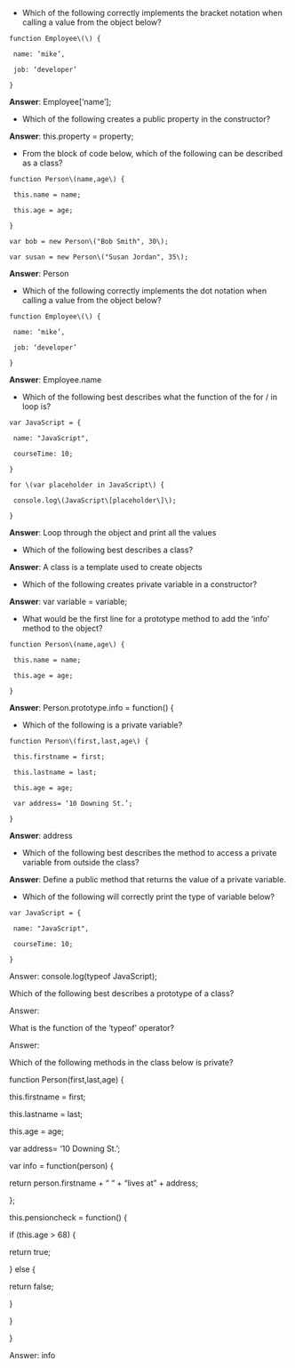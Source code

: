- Which of the following correctly implements the bracket notation when calling a value from the object below?

```
function Employee\(\) {

 name: ‘mike’,

 job: ‘developer’

}
```
**Answer**: Employee\[‘name’\];

- Which of the following creates a public property in the constructor?

**Answer**: this.property = property;

- From the block of code below, which of the following can be described as a class?

```
function Person\(name,age\) {

 this.name = name;

 this.age = age;

}

var bob = new Person\("Bob Smith", 30\);

var susan = new Person\("Susan Jordan", 35\);
```

**Answer**: Person

- Which of the following correctly implements the dot notation when calling a value from the object below?

```
function Employee\(\) {

 name: ‘mike’,

 job: ‘developer’

}
```
**Answer**: Employee.name

- Which of the following best describes what the function of the for \/ in loop is?

```
var JavaScript = {

 name: "JavaScript",

 courseTime: 10;

}

for \(var placeholder in JavaScript\) {

 console.log\(JavaScript\[placeholder\]\);

}
```

**Answer**: Loop through the object and print all the values

- Which of the following best describes a class?

**Answer**: A class is a template used to create objects

- Which of the following creates private variable in a constructor?

**Answer**: var variable = variable;

- What would be the first line for a prototype method to add the ‘info’ method to the object?

```
function Person\(name,age\) {

 this.name = name;

 this.age = age;

}
```
**Answer**: Person.prototype.info = function\(\) {

- Which of the following is a private variable?

```
function Person\(first,last,age\) {

 this.firstname = first;

 this.lastname = last;

 this.age = age;

 var address= ‘10 Downing St.’;

}
```

**Answer**: address

- Which of the following best describes the method to access a private variable from outside the class?

**Answer**: Define a public method that returns the value of a private variable.

- Which of the following will correctly print the type of variable below?

```
var JavaScript = {

 name: "JavaScript",

 courseTime: 10;

}
```

Answer: console.log\(typeof JavaScript\);

Which of the following best describes a prototype of a class?

Answer:

What is the function of the ‘typeof’ operator?

Answer:

Which of the following methods in the class below is private?

function Person\(first,last,age\) {

 this.firstname = first;

 this.lastname = last;

 this.age = age;

 var address= ‘10 Downing St.’;

 var info = function\(person\) {

 return person.firstname + “ “ + “lives at” + address;

 };

 this.pensioncheck = function\(\) {

 if \(this.age &gt; 68\) {

 return true;

 } else {

 return false;

 }

 }

}

Answer: info




